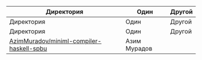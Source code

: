 | Директория                                                                                              | Один                   | Другой
| ------------------------------------------------------------------------------------------------------- | ---------------------- | ---------------------
| Директория                                                                                              | Один                   | Другой
| Директория                                                                                              | Один                   | Другой
| [AzimMuradov/miniml-compiler-haskell-spbu](https://github.com/AzimMuradov/miniml-compiler-haskell-spbu) | Азим Мурадов           |
